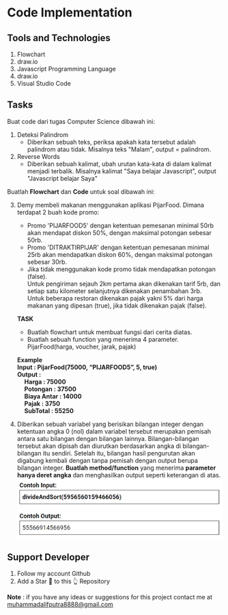 # Code Implementation

## Tools and Technologies

1. Flowchart
2. draw.io
3. Javascript Programming Language
4. draw.io
5. Visual Studio Code

## Tasks

Buat code dari tugas Computer Science dibawah ini:

1. Deteksi Palindrom
   - Diberikan sebuah teks, periksa apakah kata tersebut adalah palindrom atau tidak. Misalnya teks "Malam", output = palindrom.
2. Reverse Words
   - Diberikan sebuah kalimat, ubah urutan kata-kata di dalam kalimat menjadi terbalik. Misalnya kalimat "Saya belajar Javascript", output "Javascript belajar Saya"<br>
     
Buatlah **Flowchart** dan **Code** untuk soal dibawah ini:
     
3. Demy membeli makanan menggunakan aplikasi PijarFood. Dimana terdapat 2 buah kode promo:
   - Promo 'PIJARFOOD5' dengan ketentuan pemesanan minimal 50rb akan mendapat diskon 50%, dengan maksimal potongan sebesar 50rb.
   - Promo 'DITRAKTIRPIJAR' dengan ketentuan pemesanan minimal 25rb akan mendapatkan diskon 60%, dengan maksimal potongan sebesar 30rb.
   - Jika tidak menggunakan kode promo tidak mendapatkan potongan (false).\
     Untuk pengiriman sejauh 2km pertama akan dikenakan tarif 5rb, dan setiap satu kilometer selanjutnya dikenakan penambahan 3rb.\
     Untuk beberapa restoran dikenakan pajak yakni 5% dari harga makanan yang dipesan (true), jika tidak dikenakan pajak (false).
     
   **TASK** 
      - Buatlah flowchart untuk membuat fungsi dari cerita diatas. 
      - Buatlah sebuah function yang menerima 4 parameter.\
      PijarFood(harga, voucher, jarak, pajak)
      
   **Example\
   Input : PijarFood(75000, “PIJARFOOD5”, 5, true)\
   Output :**\
      **&nbsp;&nbsp;&nbsp;&nbsp;&nbsp;Harga : 75000\
      &nbsp;&nbsp;&nbsp;&nbsp;&nbsp;Potongan : 37500\
      &nbsp;&nbsp;&nbsp;&nbsp;&nbsp;Biaya Antar : 14000\
      &nbsp;&nbsp;&nbsp;&nbsp;&nbsp;Pajak : 3750\
      &nbsp;&nbsp;&nbsp;&nbsp;&nbsp;SubTotal : 55250**
4. Diberikan sebuah variabel yang berisikan bilangan integer dengan ketentuan angka 0 (nol) dalam variabel tersebut merupakan pemisah antara satu bilangan dengan bilangan lainnya. Bilangan-bilangan tersebut akan dipisah dan diurutkan berdasarkan angka di bilangan-bilangan itu sendiri. Setelah itu, bilangan hasil pengurutan akan digabung kembali dengan tanpa pemisah dengan output berupa bilangan integer. **Buatlah method/function** yang menerima **parameter hanya deret angka** dan menghasilkan output seperti keterangan di atas.
   ![image](https://github.com/altrawan/introduction-javascript/blob/master/code-implementation/Picture1.png)

## Support Developer

1. Follow my account Github
2. Add a Star 🌟 to this 👆 Repository

<b>Note</b> : if you have any ideas or suggestions for this project contact me at muhammadalifputra8888@gmail.com
